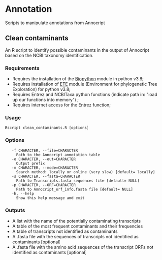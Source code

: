 # Annotation
Scripts to manipulate annotations from Annocript

## Clean contaminants
An R script to identify possible contaminants in the output of Annocript based on the NCBI taxonomy identification.

### Requirements

- Requires the installation of the [Biopython](https://biopython.org/) module in python v3.8;
- Requires installation of [ETE](http://etetoolkit.org/) module (Environment for phylogenetic Tree Exploration) for python v3.8;
- Requires Entrez and NCBITaxa python functions (indicate path in: "load up our functions into memory") ;
- Requires internet access for the Entrez function;

### Usage

```
Rscript clean_contaminants.R [options]
```

### Options

```
   -f CHARACTER, --file=CHARACTER
     Path to the Annocript annotation table
   -o CHARACTER, --out=CHARACTER
     Output prefix
   -m CHARACTER, --mode=CHARACTER
     Search method: locally or online (very slow) [default= locally]
   -s CHARACTER, --fasta=CHARACTER
     Path to Transcripts.fasta sequences file [default= NULL]
   -p CHARACTER, --ORF=CHARACTER
     Path to Annocript_orf_info.fasta file [default= NULL]
   -h, --help
     Show this help message and exit
```

### Outputs
- A list with the name of the potentially contaminating transcripts
- A table of the most frequent contaminants and their frequencies
- A table of transcripts not identified as contaminants
- A .fasta file with the sequences of transcripts not identified as contaminants [optional]
- A .fasta file with the amino acid sequences of the transcript ORFs not identified as contaminants [optional]

